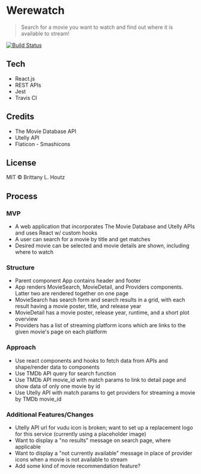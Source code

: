 # Werewatch

> Search for a movie you want to watch and find out where it is available to stream!

[![Build Status](https://travis-ci.com/llastflowers/werewatch.svg?branch=master)](https://travis-ci.com/llastflowers/werewatch)

## Tech
* React.js
* REST APIs
* Jest
* Travis CI

## Credits
* The Movie Database API
* Utelly API
* Flaticon - Smashicons

## License
MIT © Brittany L. Houtz

## Process

### MVP
* A web application that incorporates The Movie Database and Utelly APIs and uses React w/ custom hooks
* A user can search for a movie by title and get matches
* Desired movie can be selected and movie details are shown, including where to watch

### Structure

* Parent component App contains header and footer
* App renders MovieSearch, MovieDetail, and Providers components. Latter two are rendered together on one page
* MovieSearch has search form and search results in a grid, with each result having a movie poster, title, and release year
* MovieDetail has a movie poster, release year, runtime, and a short plot overview
* Providers has a list of streaming platform icons which are links to the given movie's page on each platform

### Approach

* Use react components and hooks to fetch data from APIs and shape/render data to components
* Use TMDb API query for search function
* Use TMDb API movie_id with match params to link to detail page and show data of only one movie by id
* Use Utelly API with match params to get providers for streaming a movie by TMDb movie_id

### Additional Features/Changes

* Utelly API url for vudu icon is broken; want to set up a replacement logo for this service (currently using a placeholder image)
* Want to display a "no results" message on search page, where applicable
* Want to display a "not currently available" message in place of provider icons when a movie is not available to stream
* Add some kind of movie recommendation feature?
